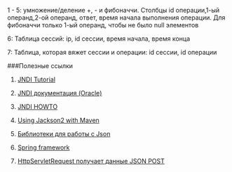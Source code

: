 1 - 5: умножение/деление +, - и фибоначчи. Столбцы id операции,1-ый операнд,2-ой операнд, ответ, время начала выполнения операции. Для фибоначчи только 1-ый операнд, чтобы не было null элементов

6: Таблица сессий: ip, id сессии, время начала, время конца

7: Таблица, которая вяжет сессии и операции: id сессии, id операции

###Полезные ссылки

1. [JNDI Tutorial](https://docs.oracle.com/javase/jndi/tutorial/index.html)

2. [JNDI документация (Oracle)](https://docs.oracle.com/javase/7/docs/technotes/guides/jndi/index.html)

3. [JNDI HOWTO](http://tomcat.apache.org/tomcat-8.0-doc/jndi-resources-howto.html)

4. [Using Jackson2 with Maven](https://github.com/FasterXML/jackson-docs/wiki/Using-Jackson2-with-Maven)

5. [Библиотеки для работы с Json](https://habr.com/company/luxoft/blog/280782/)

6. [Spring framework](https://spring.io/projects/spring-framework#overview)

7. [HttpServletRequest получает данные JSON POST](http://qaru.site/questions/44305/httpservletrequest-get-json-post-data)
